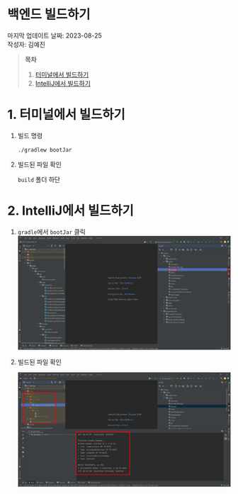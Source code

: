 # 백엔드 빌드하기

마지막 업데이트 날짜: 2023-08-25 <br>
작성자: 김예진

> **목차**
>
> 1. [터미널에서 빌드하기](#1-터미널에서-빌드하기)
> 2. [IntelliJ에서 빌드하기](#2-intellij에서-빌드하기)

# 1. 터미널에서 빌드하기

1. 빌드 명령

   ``` bash
   ./gradlew bootJar
   ```

2. 빌드된 파일 확인

   `build` 폴더 하단

# 2. IntelliJ에서 빌드하기

1. `gradle`에서 `bootJar` 클릭
    ![](images/mannual07.png)
2. 빌드된 파일 확인

    ![](images/mannual08.png)



